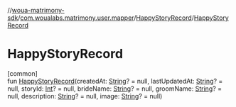 //[woua-matrimony-sdk](../../../index.md)/[com.woualabs.matrimony.user.mapper](../index.md)/[HappyStoryRecord](index.md)/[HappyStoryRecord](-happy-story-record.md)

# HappyStoryRecord

[common]\
fun [HappyStoryRecord](-happy-story-record.md)(createdAt: [String](https://kotlinlang.org/api/latest/jvm/stdlib/kotlin/-string/index.html)? = null, lastUpdatedAt: [String](https://kotlinlang.org/api/latest/jvm/stdlib/kotlin/-string/index.html)? = null, storyId: [Int](https://kotlinlang.org/api/latest/jvm/stdlib/kotlin/-int/index.html)? = null, brideName: [String](https://kotlinlang.org/api/latest/jvm/stdlib/kotlin/-string/index.html)? = null, groomName: [String](https://kotlinlang.org/api/latest/jvm/stdlib/kotlin/-string/index.html)? = null, description: [String](https://kotlinlang.org/api/latest/jvm/stdlib/kotlin/-string/index.html)? = null, image: [String](https://kotlinlang.org/api/latest/jvm/stdlib/kotlin/-string/index.html)? = null)
